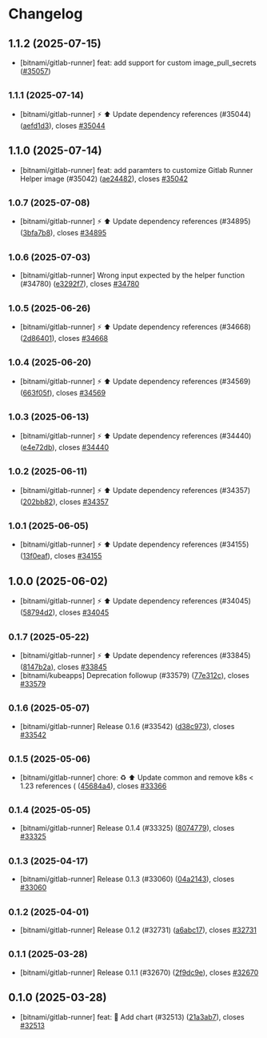 # Changelog

## 1.1.2 (2025-07-15)

* [bitnami/gitlab-runner] feat: add support for custom image_pull_secrets ([#35057](https://github.com/bitnami/charts/pull/35057))

## <small>1.1.1 (2025-07-14)</small>

* [bitnami/gitlab-runner] :zap: :arrow_up: Update dependency references (#35044) ([aefd1d3](https://github.com/bitnami/charts/commit/aefd1d325ab30175d292ef24b86b04715a6fab28)), closes [#35044](https://github.com/bitnami/charts/issues/35044)

## 1.1.0 (2025-07-14)

* [bitnami/gitlab-runner] feat: add paramters to customize Gitlab Runner Helper image (#35042) ([ae24482](https://github.com/bitnami/charts/commit/ae244829471a787b754f6ab75f2d3355d7288c88)), closes [#35042](https://github.com/bitnami/charts/issues/35042)

## <small>1.0.7 (2025-07-08)</small>

* [bitnami/gitlab-runner] :zap: :arrow_up: Update dependency references (#34895) ([3bfa7b8](https://github.com/bitnami/charts/commit/3bfa7b8876c1948f78f4a72958d4790a6c4cf29a)), closes [#34895](https://github.com/bitnami/charts/issues/34895)

## <small>1.0.6 (2025-07-03)</small>

* [bitnami/gitlab-runner] Wrong input expected by the helper function (#34780) ([e3292f7](https://github.com/bitnami/charts/commit/e3292f7012ac086a8a3a66075e57b6bb5480ea96)), closes [#34780](https://github.com/bitnami/charts/issues/34780)

## <small>1.0.5 (2025-06-26)</small>

* [bitnami/gitlab-runner] :zap: :arrow_up: Update dependency references (#34668) ([2d86401](https://github.com/bitnami/charts/commit/2d8640184cfaf9e3d3ab34ef7230c1f2ad425d3b)), closes [#34668](https://github.com/bitnami/charts/issues/34668)

## <small>1.0.4 (2025-06-20)</small>

* [bitnami/gitlab-runner] :zap: :arrow_up: Update dependency references (#34569) ([663f05f](https://github.com/bitnami/charts/commit/663f05f4b508adda31123edf41dd734e41c889ba)), closes [#34569](https://github.com/bitnami/charts/issues/34569)

## <small>1.0.3 (2025-06-13)</small>

* [bitnami/gitlab-runner] :zap: :arrow_up: Update dependency references (#34440) ([e4e72db](https://github.com/bitnami/charts/commit/e4e72db9ffb2330098769406157516511361e7fe)), closes [#34440](https://github.com/bitnami/charts/issues/34440)

## <small>1.0.2 (2025-06-11)</small>

* [bitnami/gitlab-runner] :zap: :arrow_up: Update dependency references (#34357) ([202bb82](https://github.com/bitnami/charts/commit/202bb8290d257139b2ec0bd3332d7837b2c6027d)), closes [#34357](https://github.com/bitnami/charts/issues/34357)

## <small>1.0.1 (2025-06-05)</small>

* [bitnami/gitlab-runner] :zap: :arrow_up: Update dependency references (#34155) ([13f0eaf](https://github.com/bitnami/charts/commit/13f0eaf9476602ca3fe6335ea1014a444d5d5833)), closes [#34155](https://github.com/bitnami/charts/issues/34155)

## 1.0.0 (2025-06-02)

* [bitnami/gitlab-runner] :zap: :arrow_up: Update dependency references (#34045) ([58794d2](https://github.com/bitnami/charts/commit/58794d2eadac025a4a42b16286c34f2931467968)), closes [#34045](https://github.com/bitnami/charts/issues/34045)

## <small>0.1.7 (2025-05-22)</small>

* [bitnami/gitlab-runner] :zap: :arrow_up: Update dependency references (#33845) ([8147b2a](https://github.com/bitnami/charts/commit/8147b2ace9eae464b8199b94526e8e005ec37a2f)), closes [#33845](https://github.com/bitnami/charts/issues/33845)
* [bitnami/kubeapps] Deprecation followup (#33579) ([77e312c](https://github.com/bitnami/charts/commit/77e312c1772d4d7c4dc5d3ac0e80f4e452e3a062)), closes [#33579](https://github.com/bitnami/charts/issues/33579)

## <small>0.1.6 (2025-05-07)</small>

* [bitnami/gitlab-runner] Release 0.1.6 (#33542) ([d38c973](https://github.com/bitnami/charts/commit/d38c973e311bc5f4a7680bb4fc1c0ece166d093a)), closes [#33542](https://github.com/bitnami/charts/issues/33542)

## <small>0.1.5 (2025-05-06)</small>

* [bitnami/gitlab-runner] chore: :recycle: :arrow_up: Update common and remove k8s < 1.23 references ( ([45684a4](https://github.com/bitnami/charts/commit/45684a43de8c36d10cf147d332f5205fb3f9e187)), closes [#33366](https://github.com/bitnami/charts/issues/33366)

## <small>0.1.4 (2025-05-05)</small>

* [bitnami/gitlab-runner] Release 0.1.4 (#33325) ([8074779](https://github.com/bitnami/charts/commit/8074779bfb292239e7267b80655026b9c61cb156)), closes [#33325](https://github.com/bitnami/charts/issues/33325)

## <small>0.1.3 (2025-04-17)</small>

* [bitnami/gitlab-runner] Release 0.1.3 (#33060) ([04a2143](https://github.com/bitnami/charts/commit/04a214358e8fde59c68ca709d81f0b0da6b919c0)), closes [#33060](https://github.com/bitnami/charts/issues/33060)

## <small>0.1.2 (2025-04-01)</small>

* [bitnami/gitlab-runner] Release 0.1.2 (#32731) ([a6abc17](https://github.com/bitnami/charts/commit/a6abc177b589876309abf9e31178f769672ed710)), closes [#32731](https://github.com/bitnami/charts/issues/32731)

## <small>0.1.1 (2025-03-28)</small>

* [bitnami/gitlab-runner] Release 0.1.1 (#32670) ([2f9dc9e](https://github.com/bitnami/charts/commit/2f9dc9ee556d69c1a9eee6c7892b30142f07abb7)), closes [#32670](https://github.com/bitnami/charts/issues/32670)

## 0.1.0 (2025-03-28)

* [bitnami/gitlab-runner] feat: :tada: Add chart (#32513) ([21a3ab7](https://github.com/bitnami/charts/commit/21a3ab7fee7556e49d96bef57c0880d2d2d068ed)), closes [#32513](https://github.com/bitnami/charts/issues/32513)
